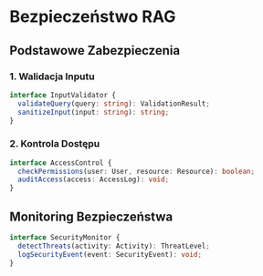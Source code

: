 # Bezpieczeństwo RAG

## Podstawowe Zabezpieczenia

### 1. Walidacja Inputu
```typescript
interface InputValidator {
  validateQuery(query: string): ValidationResult;
  sanitizeInput(input: string): string;
}
```

### 2. Kontrola Dostępu
```typescript
interface AccessControl {
  checkPermissions(user: User, resource: Resource): boolean;
  auditAccess(access: AccessLog): void;
}
```

## Monitoring Bezpieczeństwa
```typescript
interface SecurityMonitor {
  detectThreats(activity: Activity): ThreatLevel;
  logSecurityEvent(event: SecurityEvent): void;
}
``` 
